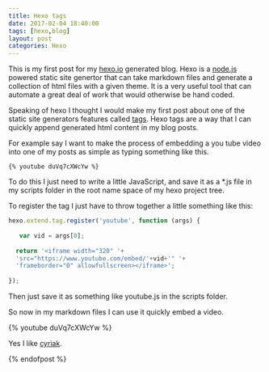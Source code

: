 ```yaml
---
title: Hexo tags
date: 2017-02-04 18:40:00
tags: [hexo,blog]
layout: post
categories: Hexo
---
```


This is my first post for my [hexo.io](https://hexo.io) generated blog. Hexo is a [node.js](https://nodejs.org) powered static site genertor that can take markdown files and generate a collection of html files with a given theme. It is a very useful tool that can automate a great deal of work that would otherwise be hand coded.

Speaking of hexo I thought I would make my first post about one of the static site generators features called [tags](https://hexo.io/api/tag.html). Hexo tags are a way that I can quickly append generated html content in my blog posts.

For example say I want to make the process of embedding a you tube video into one of my posts as simple as typing something like this.

```
{% youtube duVq7cXWcYw %}
```

To do this I just need to write a little JavaScript, and save it as a *.js file in my scripts folder in the root name space of my hexo project tree.

To register the tag I just have to throw together a little something like this:

```js
hexo.extend.tag.register('youtube', function (args) {
 
   var vid = args[0];
 
  return '<iframe width="320" '+
  'src="https://www.youtube.com/embed/'+vid+'" '+
  'frameborder="0" allowfullscreen></iframe>';
 
});
```

Then just save it as something like youtube.js in the scripts folder.

So now in my markdown files I can use it quickly embed a video.

{% youtube duVq7cXWcYw %}

Yes I like [cyriak](https://www.youtube.com/channel/UC9Ntx-EF3LzKY1nQ5rTUP2g).

{% endofpost %}
